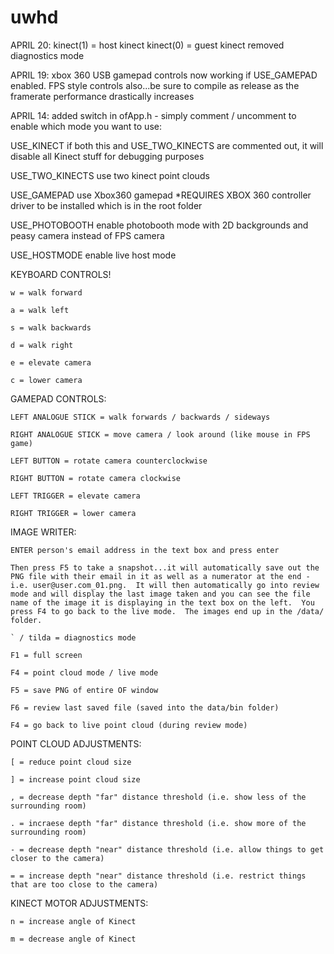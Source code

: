 # uwhd

APRIL 20:
    kinect(1) = host kinect
    kinect(0) = guest kinect
    removed diagnostics mode

APRIL 19:
    xbox 360 USB gamepad controls now working if USE_GAMEPAD enabled. FPS style controls
    also...be sure to compile as release as the framerate performance drastically increases

APRIL 14:
    added switch in ofApp.h - simply comment / uncomment to enable which mode you want to use:


USE_KINECT
    if both this and USE_TWO_KINECTS are commented out, it will disable all Kinect stuff for debugging purposes

USE_TWO_KINECTS
    use two kinect point clouds

USE_GAMEPAD
    use Xbox360 gamepad
    *REQUIRES XBOX 360 controller driver to be installed which is in the root folder

USE_PHOTOBOOTH
    enable photobooth mode with 2D backgrounds and peasy camera instead of FPS camera

USE_HOSTMODE
    enable live host mode


KEYBOARD CONTROLS!

    w = walk forward

    a = walk left

    s = walk backwards

    d = walk right

    e = elevate camera

    c = lower camera


GAMEPAD CONTROLS:

    LEFT ANALOGUE STICK = walk forwards / backwards / sideways

    RIGHT ANALOGUE STICK = move camera / look around (like mouse in FPS game)

    LEFT BUTTON = rotate camera counterclockwise

    RIGHT BUTTON = rotate camera clockwise

    LEFT TRIGGER = elevate camera

    RIGHT TRIGGER = lower camera


IMAGE WRITER:

    ENTER person's email address in the text box and press enter

    Then press F5 to take a snapshot...it will automatically save out the PNG file with their email in it as well as a numerator at the end - i.e. user@user.com_01.png.  It will then automatically go into review mode and will display the last image taken and you can see the file name of the image it is displaying in the text box on the left.  You press F4 to go back to the live mode.  The images end up in the /data/ folder.

    ` / tilda = diagnostics mode

    F1 = full screen

    F4 = point cloud mode / live mode
        
    F5 = save PNG of entire OF window

    F6 = review last saved file (saved into the data/bin folder)

    F4 = go back to live point cloud (during review mode)


POINT CLOUD ADJUSTMENTS:

    [ = reduce point cloud size

    ] = increase point cloud size

    , = decrease depth "far" distance threshold (i.e. show less of the surrounding room)

    . = incraese depth "far" distance threshold (i.e. show more of the surrounding room)

    - = decrease depth "near" distance threshold (i.e. allow things to get closer to the camera)

    = = increase depth "near" distance threshold (i.e. restrict things that are too close to the camera)


KINECT MOTOR ADJUSTMENTS:

    n = increase angle of Kinect

    m = decrease angle of Kinect